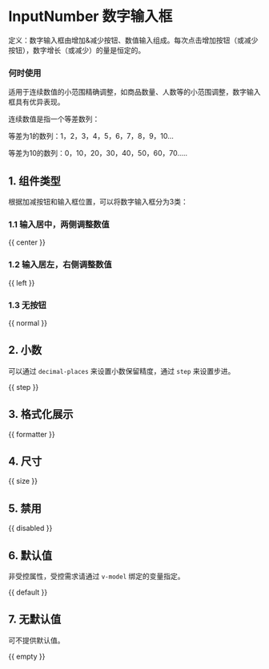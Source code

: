 # InputNumber 数字输入框

定义：数字输入框由增加&减少按钮、数值输入组成。每次点击增加按钮（或减少按钮），数字增长（或减少）的量是恒定的。

### 何时使用

适用于连续数值的小范围精确调整，如商品数量、人数等的小范围调整，数字输入框具有优异表现。

连续数值是指一个等差数列：

等差为1的数列：1，2，3，4，5，6，7，8，9，10...

等差为10的数列：0，10，20，30，40，50，60，70.....

## 1. 组件类型

根据加减按钮和输入框位置，可以将数字输入框分为3类：

### 1.1 输入居中，两侧调整数值

{{ center }}

### 1.2 输入居左，右侧调整数值

{{ left }}

### 1.3 无按钮

{{ normal }}

## 2. 小数

可以通过 `decimal-places` 来设置小数保留精度，通过 `step` 来设置步进。

{{ step }}

## 3. 格式化展示

{{ formatter }}

## 4. 尺寸

{{ size }}

## 5. 禁用

{{ disabled }}

## 6. 默认值

非受控属性，受控需求请通过 `v-model` 绑定的变量指定。

{{ default }}

## 7. 无默认值

可不提供默认值。

{{ empty }}
